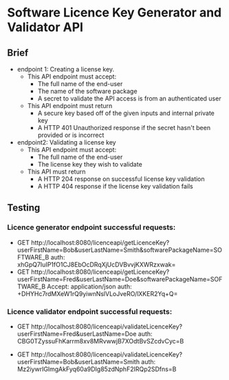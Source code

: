 # Software Licence Key Generator and Validator API

## Brief
- endpoint 1: Creating a license key.  
  - This API endpoint must accept:
    - The full name of the end-user
    - The name of the software package
    - A secret to validate the API access is from an authenticated user
  - This API endpoint must return
    - A secure key based off of the given inputs and internal private key
    - A HTTP 401 Unauthorized response if the secret hasn't been provided or is incorrect
- endpoint2: Validating a license key
  - This API endpoint must accept:
    - The full name of the end-user
    - The license key they wish to validate
  - This API must return
    - A HTTP 204 response on successful license key validation
    - A HTTP 404 response if the license key validation fails

## Testing

### Licence generator endpoint successful requests:
- GET http://localhost:8080/licenceapi/getLicenceKey?userFirstName=Bob&userLastName=Smith&softwarePackageName=SOFTWARE_B 
  auth: xhGpQ7IuIP1fO1CJ8EbOcDRqXjUcDVBvvjKXWRzxwak=
- GET http://localhost:8080/licenceapi/getLicenceKey?userFirstName=Fred&userLastName=Doe&softwarePackageName=SOFTWARE_B
  Accept: application/json
  auth: +DHYHc7rdMXeW1rQ9yiwnNslVLoJveRO/lXKER2Yq+Q=


### Licence validator endpoint successful requests:
- GET http://localhost:8080/licenceapi/validateLicenceKey?userFirstName=Fred&userLastName=Doe
  auth: CBG0TZyssuFhKarrm8xv8MRvwwjB7XOdtBvSZcdvCyc=B

- GET http://localhost:8080/licenceapi/validateLicenceKey?userFirstName=Bob&userLastName=Smith
  auth: Mz2iywrIGlmgAkFyq60a9DIg85zdNphF2IRQp2SDfns=B


